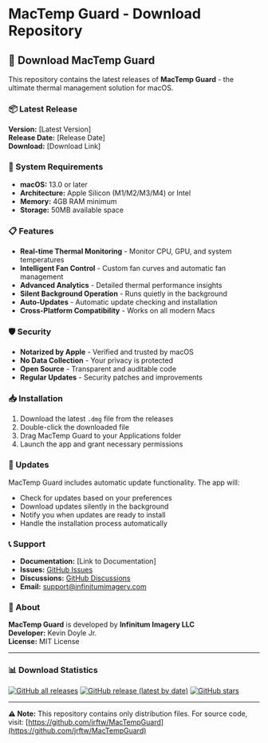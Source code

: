 # MacTemp Guard - Download Repository

## 🚀 Download MacTemp Guard

This repository contains the latest releases of **MacTemp Guard** - the ultimate thermal management solution for macOS.

### 📦 Latest Release

**Version:** [Latest Version]  
**Release Date:** [Release Date]  
**Download:** [Download Link]

### 🔧 System Requirements

- **macOS:** 13.0 or later
- **Architecture:** Apple Silicon (M1/M2/M3/M4) or Intel
- **Memory:** 4GB RAM minimum
- **Storage:** 50MB available space

### 📋 Features

- **Real-time Thermal Monitoring** - Monitor CPU, GPU, and system temperatures
- **Intelligent Fan Control** - Custom fan curves and automatic fan management
- **Advanced Analytics** - Detailed thermal performance insights
- **Silent Background Operation** - Runs quietly in the background
- **Auto-Updates** - Automatic update checking and installation
- **Cross-Platform Compatibility** - Works on all modern Macs

### 🛡️ Security

- **Notarized by Apple** - Verified and trusted by macOS
- **No Data Collection** - Your privacy is protected
- **Open Source** - Transparent and auditable code
- **Regular Updates** - Security patches and improvements

### 📥 Installation

1. Download the latest `.dmg` file from the releases
2. Double-click the downloaded file
3. Drag MacTemp Guard to your Applications folder
4. Launch the app and grant necessary permissions

### 🔄 Updates

MacTemp Guard includes automatic update functionality. The app will:
- Check for updates based on your preferences
- Download updates silently in the background
- Notify you when updates are ready to install
- Handle the installation process automatically

### 📞 Support

- **Documentation:** [Link to Documentation]
- **Issues:** [GitHub Issues](https://github.com/jrftw/MacTempGuard/issues)
- **Discussions:** [GitHub Discussions](https://github.com/jrftw/MacTempGuard/discussions)
- **Email:** support@infinitumimagery.com

### 🏢 About

**MacTemp Guard** is developed by **Infinitum Imagery LLC**  
**Developer:** Kevin Doyle Jr.  
**License:** MIT License

---

### 📊 Download Statistics

[![GitHub all releases](https://img.shields.io/github/downloads/jrftw/MacTempGuard/total.svg)](https://github.com/jrftw/MacTempGuard/releases)
[![GitHub release (latest by date)](https://img.shields.io/github/v/release/jrftw/MacTempGuard)](https://github.com/jrftw/MacTempGuard/releases)
[![GitHub stars](https://img.shields.io/github/stars/jrftw/MacTempGuard)](https://github.com/jrftw/MacTempGuard/stargazers)

---

**⚠️ Note:** This repository contains only distribution files. For source code, visit: [https://github.com/jrftw/MacTempGuard](https://github.com/jrftw/MacTempGuard)
